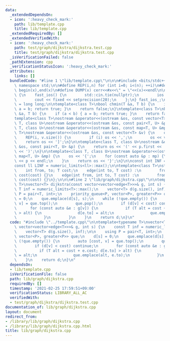 ```yaml
---
data:
  _extendedDependsOn:
  - icon: ':heavy_check_mark:'
    path: lib/template.cpp
    title: lib/template.cpp
  _extendedRequiredBy: []
  _extendedVerifiedWith:
  - icon: ':heavy_check_mark:'
    path: test/graph/dijkstra/dijkstra.test.cpp
    title: test/graph/dijkstra/dijkstra.test.cpp
  _isVerificationFailed: false
  _pathExtension: cpp
  _verificationStatusIcon: ':heavy_check_mark:'
  attributes:
    links: []
  bundledCode: "#line 1 \"lib/template.cpp\"\n\n\n#include <bits/stdc++.h>\nusing\
    \ namespace std;\n\n#define REP(i,n) for (int i=0; i<(n); ++i)\n#define ALL(x)\
    \ begin(x),end(x)\n#define DUMP(x) cerr<<#x<<\" = \"<<(x)<<endl\n\nstruct fast_ios\
    \ {\n    fast_ios() {\n        std::cin.tie(nullptr);\n        ios::sync_with_stdio(false);\n\
    \        cout << fixed << setprecision(20);\n    };\n} fast_ios_;\n\nusing ll\
    \ = long long;\n\ntemplate<class T>\nbool chmin(T &a, T b) {\n    if (a > b) {\
    \ a = b; return true; }\n    return false;\n}\ntemplate<class T>\nbool chmax(T\
    \ &a, T b) {\n    if (a < b) { a = b; return true; }\n    return false;\n}\n\n\
    template<class T>\nostream &operator<<(ostream &os, const vector<T> &v);\ntemplate<class\
    \ T, class U>\nostream &operator<<(ostream &os, const pair<T, U> &p);\ntemplate<class\
    \ T, class U>\nostream &operator<<(ostream &os, const map<T, U> &mp);\n\ntemplate<class\
    \ T>\nostream &operator<<(ostream &os, const vector<T> &v) {\n    os << '[';\n\
    \    REP(i, v.size()) {\n        if (i) os << ',';\n        os << v[i];\n    }\n\
    \    return os << ']';\n}\n\ntemplate<class T, class U>\nostream &operator<<(ostream\
    \ &os, const pair<T, U> &p) {\n    return os << '(' << p.first << ' ' << p.second\
    \ << ')';\n}\n\ntemplate<class T, class U>\nostream &operator<<(ostream &os, const\
    \ map<T, U> &mp) {\n    os << '{';\n    for (const auto &p : mp) {\n        os\
    \ << p << endl;\n    }\n    return os << '}';\n}\n\nconst int INF = numeric_limits<int>::max();\n\
    const ll LINF = numeric_limits<ll>::max();\n\ntemplate<class T>\nstruct edge {\n\
    \    int from, to; T cost;\n    edge(int to, T cost) :\n        from(-1), to(to),\
    \ cost(cost) {}\n    edge(int from, int to, T cost) :\n        from(from), to(to),\
    \ cost(cost) {}\n};\n\n\n#line 2 \"lib/graph/dijkstra.cpp\"\n\ntemplate<typename\
    \ T>\nvector<T> dijkstra(const vector<vector<edge<T>>>& g, int s) {\n    const\
    \ T inf = numeric_limits<T>::max();\n    vector<T> d(g.size(), inf);\n\n    using\
    \ P = pair<T, int>;\n    priority_queue<P, vector<P>, greater<P>> que;\n    d[s]\
    \ = 0;\n    que.emplace(d[s], s);\n    while (!que.empty()) {\n        auto [cost,\
    \ v] = que.top();\n        que.pop();\n        if (d[v] < cost) continue;\n  \
    \      for (const auto &e : g[v]) {\n            if (T alt = cost + e.cost; d[e.to]\
    \ > alt) {\n                d[e.to] = alt;\n                que.emplace(alt, e.to);\n\
    \            }\n        }\n    }\n    return d;\n}\n"
  code: "#include \"../template.cpp\"\n\ntemplate<typename T>\nvector<T> dijkstra(const\
    \ vector<vector<edge<T>>>& g, int s) {\n    const T inf = numeric_limits<T>::max();\n\
    \    vector<T> d(g.size(), inf);\n\n    using P = pair<T, int>;\n    priority_queue<P,\
    \ vector<P>, greater<P>> que;\n    d[s] = 0;\n    que.emplace(d[s], s);\n    while\
    \ (!que.empty()) {\n        auto [cost, v] = que.top();\n        que.pop();\n\
    \        if (d[v] < cost) continue;\n        for (const auto &e : g[v]) {\n  \
    \          if (T alt = cost + e.cost; d[e.to] > alt) {\n                d[e.to]\
    \ = alt;\n                que.emplace(alt, e.to);\n            }\n        }\n\
    \    }\n    return d;\n}\n"
  dependsOn:
  - lib/template.cpp
  isVerificationFile: false
  path: lib/graph/dijkstra.cpp
  requiredBy: []
  timestamp: '2021-02-25 17:59:51+09:00'
  verificationStatus: LIBRARY_ALL_AC
  verifiedWith:
  - test/graph/dijkstra/dijkstra.test.cpp
documentation_of: lib/graph/dijkstra.cpp
layout: document
redirect_from:
- /library/lib/graph/dijkstra.cpp
- /library/lib/graph/dijkstra.cpp.html
title: lib/graph/dijkstra.cpp
---
```

